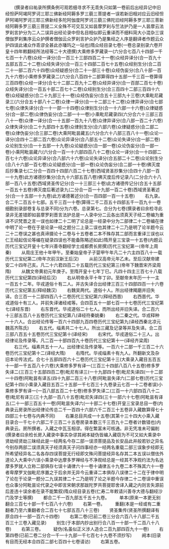 <!-- { "loadSidebar": true } -->
　　(撰录者曰祐录所撰条例可观若细寻求不无乖失只如第一卷前后出经异记中旧经怛萨阿竭阿罗诃三耶三佛新经阿耨多罗三藐三菩提者一误若新旧相对应云旧经怛萨阿竭阿罗诃三耶三佛新经多陀阿伽度阿罗诃三藐三佛陀旧经阿耨多罗三耶三菩新经阿耨多罗三藐三菩提二义全殊不可交互又如昙摩罗刹与竺法护乃是一人昙摩云法罗刹言护分为二人二误异出经论录中但名目相似即云重译而不细料简大小混杂三误僧伽罗刹集序云众护撰者僧伽云众罗刹言护众护乃是集经之人序是翻译者作题云众护四误此诸众作乖谬全甚此亦璠玙之一玷也)隋众经目录七卷(一卷总录别录六卷开皇十四年敕翻经所法经等二十大德撰)大乘修多罗藏录一(六分合七百八十四部一千七百一十八卷)众经一译分(合一百三十三部四百二十一卷)众经异译分(合一百九十五部五百二十二卷)众经失译分(合一百三十四部二百七十五卷)众经别生分(合二百二十一部二百六十四卷)众经疑惑分(合二十一部三十卷)众经伪妄分(合八十部一百九十六卷)小乘修多罗藏录二(六分合八百四十二部算得四十五部一千三百一卷算得三百四卷)众经一译分(合七十二部二百九十二卷)众经异译分(合一百部二百七十卷)众经失译分(合一百五十部二百七十二卷)众经别生分(合三百四十二部三百四十六卷)众经疑惑分(合二十九部三十一卷)众经伪妄分(合五十三部九十三卷)大乘毗尼藏录三(六分合五十部八十二卷)众律一译分(合一十二部三十二卷)众律异译分(合七部七卷)众律失译分(合一十一部一十四卷)众律别生分(合一十六部一十六卷)众律疑惑分(合一部二卷)众律伪妄分(合二部一十一卷)小乘毗尼藏录四(六分合六十三部三百八十一卷)众律一译分(合一十五部一百九十八卷)众律异译分(合八部一百二十六卷)众律失译分(合二十九部四十五卷)众律别生分(合六部六卷)众律疑惑分(合二部二卷)众律伪妄分(合三部二卷)大乘阿毗昙藏五(六分合六十八部三百八十一卷)众论一译分(合四十二部二百六卷)众论异译分(合八部五十二卷)众论失译分(合一部二卷)众论别生分(合一十五部一十九卷)众论疑惑分(合一部一卷)众论伪妄分(合一部一卷)小乘阿毗昙藏六(六分合一百一十六部四百八十二卷)众论一译分(合一十四部二百七十六卷)众论异译分(合八部六十六卷)众论失译分(合五部二十二卷)众论别生分(合八十六部一百七卷)众论疑惑分(合一部一卷)众论伪妄分(合二部一十卷)佛灭度后抄集录七(二分合一百四十四部六百二十七卷)西域贤圣抄集分(合四十八部一百一十九卷)此方诸德抄集分(合九十六部五百八卷)佛灭度后传记录八(二分合六十八部一百八十五卷)西域贤圣传记分(合一十三部三十卷)此方诸德传记分(合五十五部一百五十五卷)佛灭度后著述录九(二分合一百一十九部一百二十卷)西域贤圣著述分(合一十五部一十九卷)此方诸德著述分(合一百四部一百一十五卷)
　　右九录。合二千二百五十七部。五千三百一十卷(算得二千二百五十四部五千一百九十一卷细勘别录部卷复与总录不同)分为六卷。总录第七。合分为七卷(撰录者曰余检寻此录非无差错即如昙摩罗刹晋言法护总是一人录中分二云各出须真天子经二卷编为重译不识梵晋之言一误也如律二十二明了论总是一经录中分为二部律二十二卷编在律中明了论一卷在于是论录一经之题分二上录二误也其律二十二乃是明了论半题今云二十二卷误之甚也真谛摄论十二卷与十五卷者二本不殊存其二部而言重译三误也以仁王经起信论等编在疑录四误也不能备陈略述如此)隋开皇三宝录一十五卷(内题云历代三宝记开皇十七年兴善寺翻经学士成都费长房撰)历代三宝纪第一(帝年上周秦)
　　从周庄王他十年甲午。至秦始皇帝子子婴甲午年凡二十六主四百八十一载历代三宝纪第二(帝年次前汉新王后汉)
　　从前汉高帝元年乙未。至后汉献帝建安二十四年己亥。凡二十六君四百二十五载历代三宝纪第三(帝年下魏晋宋齐梁周隋)
　　从魏文帝黄初元年庚子。至隋开皇十七年丁巳。凡四十四主三百七十八载历代三宝纪第四(译经后汉)
　　右从明帝永平十年丁卯。至献帝末年历一十一主一百五十二年。华戎道俗十有二人。并古失译合出经律三百三十四部四百一十六卷历代三宝纪第五(释经魏汉)
　　右魏吴两代。道俗十人。所出经律羯磨并旧失译。合三百一十二部四百八十二卷历代三宝纪第六(释经西晋)
　　右西晋代。华戎道俗十有三人。并前失译诸经戒等。合四百五十一部七百一十七卷历代三宝纪第七(译经东晋)
　　右东晋代。华戎道俗二十七人。而所出经并旧失译。合二百六十三部五百八十五卷历代三宝纪第八(译经符秦姚秦)
　　右二秦之代。华戎释种一十六人。合出经论传等一百六十四部九百四卷历代三宝纪第九(译经西秦北凉元魏高齐陈氏)
　　右五代。缁素共二十七人。所出三藏及记录等并及失译。合二百三部八百五十五卷历代三宝纪第十(译经宋)
　　右宋代。华戎道俗二十三人。出经律论及传录等。凡二百一十部四百九十卷历代三宝纪第十一(译经齐梁周)
　　右三代。缁素共五十一人。出经律论及传录等。一百六十二部一千三百二十六卷历代三宝纪第十二(译经大隋)
　　右隋代。华戎缁素十有九人。所翻新文及杂旧本论传法式。合七十五部四百六十二卷历代三宝纪第十三(大乘录入藏目五百五十一部一千五百八十六卷)大乘修多罗有译一(三百三十四部八百八十五卷)修多罗失译二(三百三十五部四百二卷)毗尼有译三(一十九部四十卷)毗尼失译四(一十二部一十四卷)阿毗昙有译五(四十九部二百三十八卷)阿毗昙失译六(二部七卷)历代三宝纪第十四(小乘录入藏目五百二十五部一千七百三十九卷录云七百一十二卷者误)小乘修多罗有译一(一百八部五百二十七卷)修多罗失译二(三百一十六部四百八十二卷)毗尼有译三(三十九部一百八十五卷)毗尼失译四(三十一部六十七卷)阿毗昙有译五(二十一部三百五十一卷)阿毗昙失译六(一十部二十七卷)开皇三宝录总目一卷(内典录云房录所出经律论传总二千一百四十六部六千二百三十五卷非入藏数算得七十四部三十七卷与内典不同)
　　右兼总目共成一十五卷(其第十三十四大小乘入藏目录合一千七十六部二千三百二十五卷房录本数三千三百九十二卷者计数错也)内典录云。房所撰者。入藏之中瓦玉相谬。得在繁富未可核通。非无凭准未可偏削(撰录者曰余检长房入藏录中事实杂谬其阙本疑伪皆编入藏窃为不可又如大乘录中贤劫经贤劫三昧经此是一经两名今存二部一误须菩提品及长安品此并般若钞之异名今别存两部二误须真天子经须真天子问四事经亦一经两名重载二部三误象步经即无所希望经异名二名各存四误菩提无行经即文殊问菩提经异名存其二本五误以僧佉外道论入大乘中六误小乘录中达摩多罗禅经与不净观经总是一经其不净观约法为名达摩多罗就人立称二部俱存七误十诵律六十一卷十诵律五十九卷二本不殊其六十一卷者卑摩罗叉伽毗尼序置之于后余并无异今云重译二本俱存八误律二十二在于律中明了论在于论录一题分二九误其律二十二乃是明了论之半题今存律二十二卷误中重误也众事分阿毗昙论代录之中即言宋朝求那跋陀罗共菩提耶舍译入藏之内则言失源前后差违十误余者在录不能繁叙)隋众经目录五卷(仁寿二年敕请兴善寺大德与翻经沙门及学士等撰)
　　都合二千一百九部五千五十九卷。
　　单本(原来一本更无别翻合三百七十部一千七百八十六卷)
　　右第一卷。
　　重翻(本是一经或有二重翻者乃至六重翻者合二百七十七部五百八十三卷)
　　贤圣集传(贤圣所撰翻译有原合四十一部一百六十四卷)
　　右第二卷(已前二卷三分合六百八十八部二千五百三十三卷入藏见录)
　　别生(于本部内抄出别行合八百一十部一千二百八十八卷)
　　右第三卷。
　　疑伪(名虽似正义涉人造合二百九部四百九十一卷)
　　右第四卷(已前二卷二分合一千一十九部一千七百七十九卷不须抄写)
　　阙本(旧录有目而无经本合四百二部七百四十七卷请访)
　　右第五卷。
